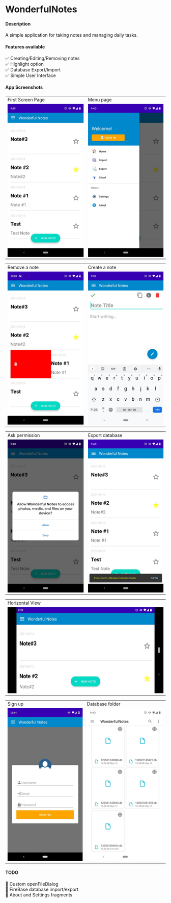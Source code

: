 # WonderfulNotes
#### Description
A simple application for taking notes and managing daily tasks.
#### Features available
 :white_check_mark: Creating/Editing/Removing notes
 <br>
 :white_check_mark: Highlight option
 <br>
 :white_check_mark: Database Export/Import
 <br>
 :white_check_mark: Simple User Interface
#### App Screenshots
<table>
  <tr>
    <td>First Screen Page</td>
     <td>Menu page</td>
  </tr>
  <tr>
    <td><img src="screenshots/firstScreen.jpg" width=270 height=480></td>
    <td><img src="screenshots/navigationView.jpg" width=270 height=480></td>
  </tr>
 </table>
  
<table>
  <tr>
    <td>Remove a note</td>
     <td>Create a note</td>
  </tr>
  <tr>
    <td><img src="screenshots/remove.jpg" width=270 height=480></td>
    <td><img src="screenshots/edit.jpg" width=270 height=480></td>
  </tr>
 </table>

 <table>
  <tr>
    <td>Ask permission</td>
     <td>Export database</td>
  </tr>
  <tr>
    <td><img src="screenshots/sdCardAccess.jpg" width=270 height=480></td>
    <td><img src="screenshots/exportCompleted.jpg" width=270 height=480></td>
  </tr>
 </table>

 <table>
   <tr>
     <td>Horizontal View</td>
  </tr>
  <tr>
    <td><img src="screenshots/horizontalView.jpg" width=567 height=270></td>
  </tr>
 </table>

 <table>
  <tr>
    <td>Sign up</td>
     <td>Database folder</td>
  </tr>
  <tr>
    <td><img src="screenshots/sign up.jpg" width=270 height=480></td>
    <td><img src="screenshots/database.jpg" width=270 height=480></td>
  </tr>
 </table>

#### TODO
:small_red_triangle_down: Custom openFileDialog
<br>
:small_red_triangle_down: FireBase database import/export
<br>
:small_red_triangle_down: About and Settings fragments 
<br>
